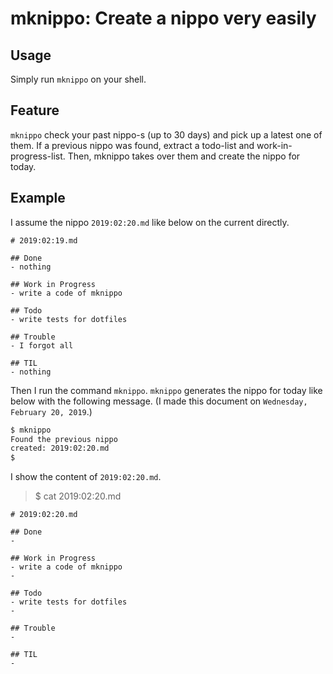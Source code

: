 # mknippo: Create a nippo very easily

## Usage

Simply run `mknippo` on your shell.

## Feature

`mknippo` check your past nippo-s (up to 30 days) and pick up a latest one of them.
If a previous nippo was found, extract a todo-list and work-in-progress-list.
Then, mknippo takes over them and create the nippo for today.

## Example

I assume the nippo `2019:02:20.md` like below on the current directly.

```
# 2019:02:19.md

## Done
- nothing

## Work in Progress
- write a code of mknippo

## Todo
- write tests for dotfiles

## Trouble
- I forgot all

## TIL
- nothing
```

Then I run the command `mknippo`.
`mknippo` generates the nippo for today like below with the following message.
(I made this document on `Wednesday, February 20, 2019`.)

```zsh
$ mknippo
Found the previous nippo
created: 2019:02:20.md
$
```

I show the content of `2019:02:20.md`.

> $ cat 2019:02:20.md

```
# 2019:02:20.md

## Done
-

## Work in Progress
- write a code of mknippo
-

## Todo
- write tests for dotfiles
-

## Trouble
-

## TIL
-
```
